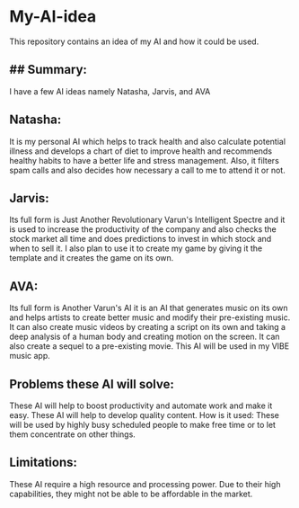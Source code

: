 # My-AI-idea
This repository contains an idea of my AI and how it could be used.
## ## Summary:
I have a few AI ideas namely Natasha, Jarvis, and AVA
## Natasha:
It is my personal AI which helps to track health and also calculate potential illness and develops a chart of diet to improve health and recommends healthy habits to have a better life and stress management. Also, it filters spam calls and also decides how necessary a call to me to attend it or not.
## Jarvis:
Its full form is Just Another Revolutionary Varun's Intelligent Spectre and it is used to increase the productivity of the company and also checks the stock market all time and does predictions to invest in which stock and when to sell it. I also plan to use it to create my game by giving it the template and it creates the game on its own.
## AVA:
Its full form is Another Varun's AI it is an AI that generates music on its own and helps artists to create better music and modify their pre-existing music. It can also create music videos by creating a script on its own and taking a deep analysis of a human body and creating motion on the screen. It can also create a sequel to a pre-existing movie. This AI will be used in my VIBE music app.
## Problems these AI will solve:
These AI will help to boost productivity and automate work and make it easy.
These AI will help to develop quality content.
How is it used:
These will be used by highly busy scheduled people to make free time or to let them concentrate on other things.
## Limitations:
These AI require a high resource and processing power.
Due to their high capabilities, they might not be able to be affordable in the market.
